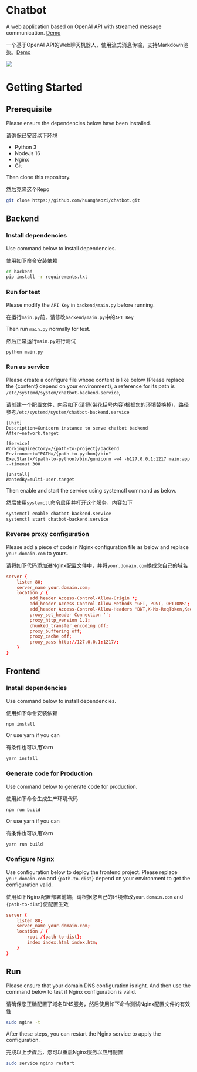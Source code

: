 # Chatbot
A web application based on OpenAI API with streamed message communication. [Demo](https://gpt.huanghaozi.cn)

一个基于OpenAI API的Web聊天机器人，使用流式消息传输，支持Markdown渲染。[Demo](https://gpt.huanghaozi.cn)

![](https://cdn.jsdelivr.net/gh/huanghaozi/chatbot@main/demo.jpg)

# Getting Started
## Prerequisite
Please ensure the dependencies below have been installed.

请确保已安装以下环境

 - Python 3
 - NodeJs 16
 - Nginx
 - Git

Then clone this repository.

然后克隆这个Repo

```bash
git clone https://github.com/huanghaozi/chatbot.git
```

## Backend
### Install dependencies
Use command below to install dependencies.

使用如下命令安装依赖

```bash
cd backend
pip install -r requirements.txt
```

### Run for test
Please modify the `API Key` in `backend/main.py` before running.

在运行`main.py`前，请修改`backend/main.py`中的`API Key`

Then run `main.py` normally for test.

然后正常运行`main.py`进行测试

```bash
python main.py
```

### Run as service

Please create a configure file whose content is like below (Please replace the {content} depend on your environment), a reference for its path is `/etc/systemd/system/chatbot-backend.service`, 

请创建一个配置文件，内容如下(请将{带花括号内容}根据您的环境替换掉)，路径参考`/etc/systemd/system/chatbot-backend.service`

```config
[Unit]
Description=Gunicorn instance to serve chatbot backend
After=network.target

[Service]
WorkingDirectory=/{path-to-project}/backend
Environment="PATH=/{path-to-python}/bin"
ExecStart=/{path-to-python}/bin/gunicorn -w4 -b127.0.0.1:1217 main:app --timeout 300

[Install]
WantedBy=multi-user.target
```

Then enable and start the service using systemctl command as below.

然后使用`systemctl`命令启用并打开这个服务，内容如下

```bash
systemctl enable chatbot-backend.service
systemctl start chatbot-backend.service
```

### Reverse proxy configuration
Please add a piece of code in Nginx configuration file as below and replace `your.domain.com` to yours.

请将如下代码添加进Nginx配置文件中，并将`your.domain.com`换成您自己的域名

```conf
server {
    listen 80;
    server_name your.domain.com;
    location / {
         add_header Access-Control-Allow-Origin *;
         add_header Access-Control-Allow-Methods 'GET, POST, OPTIONS';
         add_header Access-Control-Allow-Headers 'DNT,X-Mx-ReqToken,Keep-Alive,User-Agent,X-Requested-With,If-Modified-Since,Cache-Control,Content-Type,Authorization';
         proxy_set_header Connection '';
         proxy_http_version 1.1;
         chunked_transfer_encoding off;
         proxy_buffering off;
         proxy_cache off;
         proxy_pass http://127.0.0.1:1217/;
    }
}
```

## Frontend
### Install dependencies
Use command below to install dependencies.

使用如下命令安装依赖

```bash
npm install
```

Or use yarn if you can

有条件也可以用Yarn

```bash
yarn install
```

### Generate code for Production
Use command below to generate code for production.

使用如下命令生成生产环境代码

```bash
npm run build
```

Or use yarn if you can

有条件也可以用Yarn

```bash
yarn run build
```

### Configure Nginx
Use configuration below to deploy the frontend project. Please replace `your.domain.com` and `{path-to-dist}` depend on your environment to get the configuration valid.

使用如下Nginx配置部署前端，请根据您自己的环境修改`your.domain.com` and `{path-to-dist}`使配置生效

```conf
server {
    listen 80;
    server_name your.domain.com;
    location / {
        root /{path-to-dist};
        index index.html index.htm;
    }
}
```

## Run
Please ensure that your domain DNS configuration is right. And then use the command below to test if Nginx configuration is valid.

请确保您正确配置了域名DNS服务，然后使用如下命令测试Nginx配置文件的有效性

```bash
sudo nginx -t
```

After these steps, you can restart the Nginx service to apply the configuration.

完成以上步骤后，您可以重启Nginx服务以应用配置

```bash
sudo service nginx restart
```

